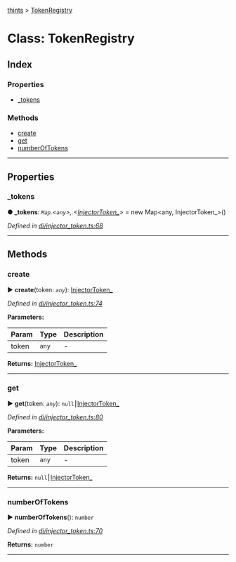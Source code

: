 [thints](../README.md) > [TokenRegistry](../classes/tokenregistry.md)



# Class: TokenRegistry

## Index

### Properties

* [_tokens](tokenregistry.md#_tokens)


### Methods

* [create](tokenregistry.md#create)
* [get](tokenregistry.md#get)
* [numberOfTokens](tokenregistry.md#numberoftokens)



---
## Properties
<a id="_tokens"></a>

###  _tokens

**●  _tokens**:  *`Map`.<`any`>,.<[InjectorToken_](injectortoken_.md)>*  =  new Map<any, InjectorToken_>()

*Defined in [di/injector_token.ts:68](https://github.com/digitalinfluencers/ThinTS/blob/5a1867c/src/di/injector_token.ts#L68)*





___


## Methods
<a id="create"></a>

###  create

► **create**(token: *`any`*): [InjectorToken_](injectortoken_.md)




*Defined in [di/injector_token.ts:74](https://github.com/digitalinfluencers/ThinTS/blob/5a1867c/src/di/injector_token.ts#L74)*



**Parameters:**

| Param | Type | Description |
| ------ | ------ | ------ |
| token | `any`   |  - |





**Returns:** [InjectorToken_](injectortoken_.md)





___

<a id="get"></a>

###  get

► **get**(token: *`any`*): `null`⎮[InjectorToken_](injectortoken_.md)




*Defined in [di/injector_token.ts:80](https://github.com/digitalinfluencers/ThinTS/blob/5a1867c/src/di/injector_token.ts#L80)*



**Parameters:**

| Param | Type | Description |
| ------ | ------ | ------ |
| token | `any`   |  - |





**Returns:** `null`⎮[InjectorToken_](injectortoken_.md)





___

<a id="numberoftokens"></a>

###  numberOfTokens

► **numberOfTokens**(): `number`




*Defined in [di/injector_token.ts:70](https://github.com/digitalinfluencers/ThinTS/blob/5a1867c/src/di/injector_token.ts#L70)*





**Returns:** `number`





___


